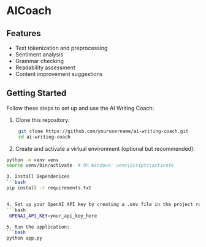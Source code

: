 # AICoach


## Features

- Text tokenization and preprocessing
- Sentiment analysis
- Grammar checking
- Readability assessment
- Content improvement suggestions

## Getting Started

Follow these steps to set up and use the AI Writing Coach:

1. Clone this repository:

   ```bash
    git clone https://github.com/yourusername/ai-writing-coach.git
    cd ai-writing-coach

2. Create and activate a virtual environment (optional but recommended):
```bash
python -m venv venv
source venv/bin/activate  # On Windows: venv\Scripts\activate

3. Install Dependenices 
```bash
pip install -r requirements.txt


4. Set up your OpenAI API key by creating a .env file in the project root directory:
```bash
 OPENAI_API_KEY=your_api_key_here

5. Run the application:
```bash
python app.py


